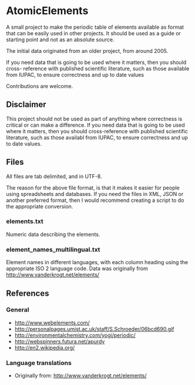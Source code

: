 AtomicElements
==============

A small project to make the periodic table of elements available as format that
can be easily used in other projects. It should be used as a guide or starting point
and not as an absolute source.

The initial data originated from an older project, from around 2005.

If you need data that is going to be used where it matters, then you should cross-
reference with published scientific literature, such as those available from IUPAC, to
ensure correctness and up to date values

Contributions are welcome.

Disclaimer
----------

This project should not be used as part of anything where correctness is critical or
can make a difference. If you need data that is going to be used where it matters, then
you should cross-reference with published scientific literature, such as those availabl
from IUPAC, to ensure correctness and up to date values.

Files
-----

All files are tab delimited, and in UTF-8. 

The reason for the above file format, is that it makes it easier for people using
spreadsheets and databases. If you need the files in XML, JSON or another preferred
format, then I would recommend creating a script to do the appropriate conversion.

### elements.txt

Numeric data describing the elements.

### element_names_multilingual.txt

Element names in different languages, with each column heading using the appropriate ISO 2
language code. Data was originally from http://www.vanderkrogt.net/elements/ 

References
----------

### General

  - http://www.webelements.com/
  - http://personalpages.umist.ac.uk/staff/S.Schroeder/06bcd690.gif
  - http://environmentalchemistry.com/yogi/periodic/
  - http://webspinners.futura.net/apurdy
  - http://en2.wikipedia.org/
  
### Language translations

  - Originally from: http://www.vanderkrogt.net/elements/ 